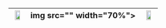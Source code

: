           
|<img src="https://user-images.githubusercontent.com/53074235/121867032-272df100-cd1d-11eb-91ed-ff8260e25d88.png" width="70%">|img src="" width="70%">|<img src="https://user-images.githubusercontent.com/53074235/121867102-36ad3a00-cd1d-11eb-8ed7-416a8601b36a.png" width="70%">|
|:-------------------------:|:-------------------------:|:-------------------------:|
